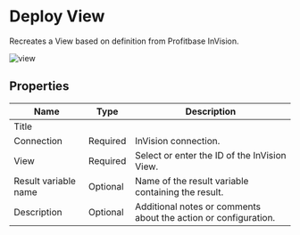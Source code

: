 # Deploy View

Recreates a View based on definition from Profitbase InVision.


![view](https://profitbasedocs.blob.core.windows.net/flowimages/deploy-view.png) 

## Properties 

| Name                 | Type     | Description                         |
|----------------------|----------|-------------------------------------|
| Title                |          |                                     |
| Connection           | Required | InVision connection.                 |
| View                 | Required | Select or enter the ID of the InVision View.   |
| Result variable name | Optional | Name of the result variable containing the result. |
| Description          | Optional |  Additional notes or comments about the action or configuration. |